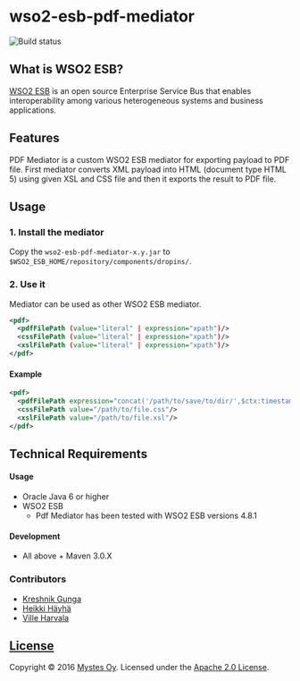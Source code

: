 # wso2-esb-pdf-mediator
![Build status](https://circleci.com/gh/Mystes/wso2-esb-pdf-mediator.svg?style=shield&circle-token=8e9634318a30032cfb0db87a030a65a97380bcb5)
## What is WSO2 ESB?
[WSO2 ESB](http://wso2.com/products/enterprise-service-bus/) is an open source Enterprise Service Bus that enables interoperability among various heterogeneous systems and business applications.

## Features
PDF Mediator is a custom WSO2 ESB mediator for exporting payload to PDF file. First mediator converts XML payload into HTML (document type HTML 5) using given XSL and CSS file and then it exports the result to PDF file.

## Usage

### 1. Install the mediator
Copy the `wso2-esb-pdf-mediator-x.y.jar` to `$WSO2_ESB_HOME/repository/components/dropins/`.

### 2. Use it
Mediator can be used as other WSO2 ESB mediator.
```xml
<pdf>
  <pdfFilePath (value="literal" | expression="xpath")/>
  <cssFilePath (value="literal" | expression="xpath")/>
  <xslFilePath (value="literal" | expression="xpath")/>
</pdf>
```

#### Example
```xml
<pdf>
  <pdfFilePath expression="concat('/path/to/save/to/dir/',$ctx:timestamp,'_export.pdf')"/>
  <cssFilePath value="/path/to/file.css"/>
  <xslFilePath value="/path/to/file.xsl"/>
</pdf>
```

## Technical Requirements

#### Usage

* Oracle Java 6 or higher
* WSO2 ESB
    * Pdf Mediator has been tested with WSO2 ESB versions 4.8.1

#### Development

* All above + Maven 3.0.X

### Contributors

- [Kreshnik Gunga](https://github.com/kgunga)
- [Heikki Häyhä](https://github.com/heikkihay)
- [Ville Harvala](https://github.com/vharvala)

## [License](LICENSE)

Copyright &copy; 2016 [Mystes Oy](http://www.mystes.fi). Licensed under the [Apache 2.0 License](LICENSE).
